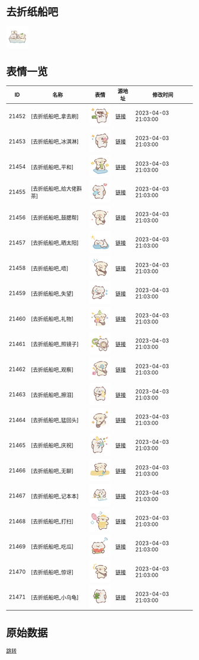 # 去折纸船吧

<img src="./cover.png" height="60" alt="cover" />

# 表情一览

|ID|名称|表情|源地址|修改时间|
|----|----|----|----|----|
|21452|[去折纸船吧_拿去刷]|<img src="./pic/021452_%5B去折纸船吧_拿去刷%5D.png" height="60" alt="拿去刷"/>|[链接](https://i0.hdslb.com/bfs/garb/16f5392c52ff2690f73bf1e61fa63d6b1b7f9e47.png)|2023-04-03 21:03:00|
|21453|[去折纸船吧_冰淇淋]|<img src="./pic/021453_%5B去折纸船吧_冰淇淋%5D.png" height="60" alt="冰淇淋"/>|[链接](https://i0.hdslb.com/bfs/garb/07bb9f44131d3c4b1372e8d937e53646a7f3a2a6.png)|2023-04-03 21:03:00|
|21454|[去折纸船吧_平和]|<img src="./pic/021454_%5B去折纸船吧_平和%5D.png" height="60" alt="平和"/>|[链接](https://i0.hdslb.com/bfs/garb/d58bec35636b9bd695aa8b970955b5b803816e2b.png)|2023-04-03 21:03:00|
|21455|[去折纸船吧_给大佬斟茶]|<img src="./pic/021455_%5B去折纸船吧_给大佬斟茶%5D.png" height="60" alt="给大佬斟茶"/>|[链接](https://i0.hdslb.com/bfs/garb/4164d959c5ff567d491793065216ee46baa2f9d4.png)|2023-04-03 21:03:00|
|21456|[去折纸船吧_鼓腮帮]|<img src="./pic/021456_%5B去折纸船吧_鼓腮帮%5D.png" height="60" alt="鼓腮帮"/>|[链接](https://i0.hdslb.com/bfs/garb/de0425165ae009541fb8fbc9cae879e22a3910c7.png)|2023-04-03 21:03:00|
|21457|[去折纸船吧_晒太阳]|<img src="./pic/021457_%5B去折纸船吧_晒太阳%5D.png" height="60" alt="晒太阳"/>|[链接](https://i0.hdslb.com/bfs/garb/56e0fac06ecc4b123c656a8d38709d68c8df4cc7.png)|2023-04-03 21:03:00|
|21458|[去折纸船吧_唔]|<img src="./pic/021458_%5B去折纸船吧_唔%5D.png" height="60" alt="唔"/>|[链接](https://i0.hdslb.com/bfs/garb/9724a39101de4129b0ea9808a0a6a1ca1e3eb56b.png)|2023-04-03 21:03:00|
|21459|[去折纸船吧_失望]|<img src="./pic/021459_%5B去折纸船吧_失望%5D.png" height="60" alt="失望"/>|[链接](https://i0.hdslb.com/bfs/garb/3a0c505bc47b82a1a3f33e59ea2c7646cabcfa16.png)|2023-04-03 21:03:00|
|21460|[去折纸船吧_礼物]|<img src="./pic/021460_%5B去折纸船吧_礼物%5D.png" height="60" alt="礼物"/>|[链接](https://i0.hdslb.com/bfs/garb/8c688ac1211016b62744c5a703e4e664b5a8893d.png)|2023-04-03 21:03:00|
|21461|[去折纸船吧_照镜子]|<img src="./pic/021461_%5B去折纸船吧_照镜子%5D.png" height="60" alt="照镜子"/>|[链接](https://i0.hdslb.com/bfs/garb/3117eb6b6f83adc140e861b724013e1242cdeeed.png)|2023-04-03 21:03:00|
|21462|[去折纸船吧_观察]|<img src="./pic/021462_%5B去折纸船吧_观察%5D.png" height="60" alt="观察"/>|[链接](https://i0.hdslb.com/bfs/garb/05e6907e41a555477b1fc394617e97f3ca46b8f6.png)|2023-04-03 21:03:00|
|21463|[去折纸船吧_擦泪]|<img src="./pic/021463_%5B去折纸船吧_擦泪%5D.png" height="60" alt="擦泪"/>|[链接](https://i0.hdslb.com/bfs/garb/400b2cf045035f6e25847afbf8940247525cffe1.png)|2023-04-03 21:03:00|
|21464|[去折纸船吧_猛回头]|<img src="./pic/021464_%5B去折纸船吧_猛回头%5D.png" height="60" alt="猛回头"/>|[链接](https://i0.hdslb.com/bfs/garb/e6124411f77bbfc17a4b8b28b544f66f050518cf.png)|2023-04-03 21:03:00|
|21465|[去折纸船吧_庆祝]|<img src="./pic/021465_%5B去折纸船吧_庆祝%5D.png" height="60" alt="庆祝"/>|[链接](https://i0.hdslb.com/bfs/garb/c76c31dc0320078bffdb38836f88237c7a4a1856.png)|2023-04-03 21:03:00|
|21466|[去折纸船吧_无聊]|<img src="./pic/021466_%5B去折纸船吧_无聊%5D.png" height="60" alt="无聊"/>|[链接](https://i0.hdslb.com/bfs/garb/ba80eb2e0ee3ee0ffee56cf4768cf7560ca1d447.png)|2023-04-03 21:03:00|
|21467|[去折纸船吧_记本本]|<img src="./pic/021467_%5B去折纸船吧_记本本%5D.png" height="60" alt="记本本"/>|[链接](https://i0.hdslb.com/bfs/garb/b995cc57618e2bd2ab1c35482d328535e79703f1.png)|2023-04-03 21:03:00|
|21468|[去折纸船吧_打扫]|<img src="./pic/021468_%5B去折纸船吧_打扫%5D.png" height="60" alt="打扫"/>|[链接](https://i0.hdslb.com/bfs/garb/8e286ec75ddeaa5357d1c7cc3e91b07c9987485b.png)|2023-04-03 21:03:00|
|21469|[去折纸船吧_吃瓜]|<img src="./pic/021469_%5B去折纸船吧_吃瓜%5D.png" height="60" alt="吃瓜"/>|[链接](https://i0.hdslb.com/bfs/garb/bf153bf64c0488a6e4d5bca355eeb7aeb5248da7.png)|2023-04-03 21:03:00|
|21470|[去折纸船吧_惊讶]|<img src="./pic/021470_%5B去折纸船吧_惊讶%5D.png" height="60" alt="惊讶"/>|[链接](https://i0.hdslb.com/bfs/garb/9d9de9915dc1bb9e34347bc9e6a27acafc00f7c8.png)|2023-04-03 21:03:00|
|21471|[去折纸船吧_小乌龟]|<img src="./pic/021471_%5B去折纸船吧_小乌龟%5D.png" height="60" alt="小乌龟"/>|[链接](https://i0.hdslb.com/bfs/garb/e76c414a54a3aeaa09d82e3188207f00fbf1b161.png)|2023-04-03 21:03:00|

# 原始数据

[跳转](./raw.json)

